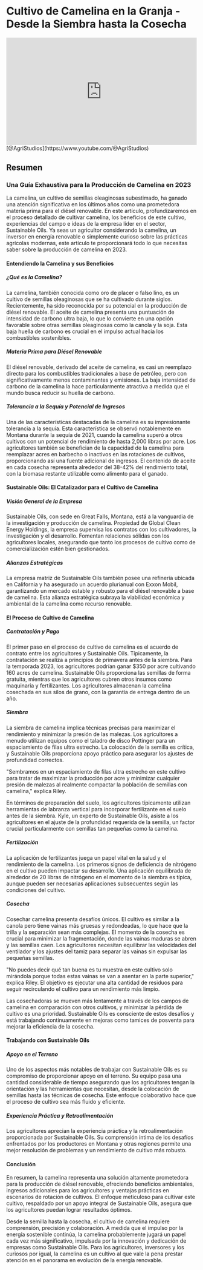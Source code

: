 # Cultivo de Camelina en la Granja - Desde la Siembra hasta la Cosecha

<div style="position: relative; width: 100%; padding-bottom: 56.25%; height: 0; overflow: hidden;">
    <iframe src="https://www.youtube.com/embed/bcSk3hPmlzI?si=xxdZ3lNfPU-GG6jr" title="Reproductor de video de YouTube" frameborder="0" allow="accelerometer; autoplay; clipboard-write; encrypted-media; gyroscope; picture-in-picture; web-share" referrerpolicy="strict-origin-when-cross-origin" allowfullscreen style="position: absolute; top: 0; left: 0; width: 100%; height: 100%; border: 0; object-fit: cover;"></iframe>
</div>
[@AgriStudios](https://www.youtube.com/@AgriStudios)

## Resumen
### Una Guía Exhaustiva para la Producción de Camelina en 2023

La camelina, un cultivo de semillas oleaginosas subestimado, ha ganado una atención significativa en los últimos años como una prometedora materia prima para el diésel renovable. En este artículo, profundizaremos en el proceso detallado de cultivar camelina, los beneficios de este cultivo, experiencias del campo e ideas de la empresa líder en el sector, Sustainable Oils. Ya seas un agricultor considerando la camelina, un inversor en energía renovable o simplemente curioso sobre las prácticas agrícolas modernas, este artículo te proporcionará todo lo que necesitas saber sobre la producción de camelina en 2023.

#### Entendiendo la Camelina y sus Beneficios

##### ¿Qué es la Camelina?

La camelina, también conocida como oro de placer o falso lino, es un cultivo de semillas oleaginosas que se ha cultivado durante siglos. Recientemente, ha sido reconocida por su potencial en la producción de diésel renovable. El aceite de camelina presenta una puntuación de intensidad de carbono ultra baja, lo que lo convierte en una opción favorable sobre otras semillas oleaginosas como la canola y la soja. Esta baja huella de carbono es crucial en el impulso actual hacia los combustibles sostenibles.

##### Materia Prima para Diésel Renovable

El diésel renovable, derivado del aceite de camelina, es casi un reemplazo directo para los combustibles tradicionales a base de petróleo, pero con significativamente menos contaminantes y emisiones. La baja intensidad de carbono de la camelina la hace particularmente atractiva a medida que el mundo busca reducir su huella de carbono.

##### Tolerancia a la Sequía y Potencial de Ingresos

Una de las características destacadas de la camelina es su impresionante tolerancia a la sequía. Esta característica se observó notablemente en Montana durante la sequía de 2021, cuando la camelina superó a otros cultivos con un potencial de rendimiento de hasta 2,000 libras por acre. Los agricultores también se benefician de la capacidad de la camelina para reemplazar acres en barbecho o inactivos en las rotaciones de cultivos, proporcionando así una fuente adicional de ingresos. El contenido de aceite en cada cosecha representa alrededor del 38-42% del rendimiento total, con la biomasa restante utilizable como alimento para el ganado.

#### Sustainable Oils: El Catalizador para el Cultivo de Camelina

##### Visión General de la Empresa

Sustainable Oils, con sede en Great Falls, Montana, está a la vanguardia de la investigación y producción de camelina. Propiedad de Global Clean Energy Holdings, la empresa supervisa los contratos con los cultivadores, la investigación y el desarrollo. Fomentan relaciones sólidas con los agricultores locales, asegurando que tanto los procesos de cultivo como de comercialización estén bien gestionados.

##### Alianzas Estratégicas

La empresa matriz de Sustainable Oils también posee una refinería ubicada en California y ha asegurado un acuerdo plurianual con Exxon Mobil, garantizando un mercado estable y robusto para el diésel renovable a base de camelina. Esta alianza estratégica subraya la viabilidad económica y ambiental de la camelina como recurso renovable.

#### El Proceso de Cultivo de Camelina

##### Contratación y Pago

El primer paso en el proceso de cultivo de camelina es el acuerdo de contrato entre los agricultores y Sustainable Oils. Típicamente, la contratación se realiza a principios de primavera antes de la siembra. Para la temporada 2023, los agricultores podrían ganar $350 por acre cultivando 160 acres de camelina. Sustainable Oils proporciona las semillas de forma gratuita, mientras que los agricultores cubren otros insumos como maquinaria y fertilizantes. Los agricultores almacenan la camelina cosechada en sus silos de grano, con la garantía de entrega dentro de un año.

##### Siembra

La siembra de camelina implica técnicas precisas para maximizar el rendimiento y minimizar la presión de las malezas. Los agricultores a menudo utilizan equipos como el taladro de disco Pottinger para un espaciamiento de filas ultra estrecho. La colocación de la semilla es crítica, y Sustainable Oils proporciona apoyo práctico para asegurar los ajustes de profundidad correctos.

"Sembramos en un espaciamiento de filas ultra estrecho en este cultivo para tratar de maximizar la producción por acre y minimizar cualquier presión de malezas al realmente compactar la población de semillas con camelina," explica Riley.

En términos de preparación del suelo, los agricultores típicamente utilizan herramientas de labranza vertical para incorporar fertilizante en el suelo antes de la siembra. Kyle, un experto de Sustainable Oils, asiste a los agricultores en el ajuste de la profundidad requerida de la semilla, un factor crucial particularmente con semillas tan pequeñas como la camelina.

##### Fertilización

La aplicación de fertilizantes juega un papel vital en la salud y el rendimiento de la camelina. Los primeros signos de deficiencia de nitrógeno en el cultivo pueden impactar su desarrollo. Una aplicación equilibrada de alrededor de 20 libras de nitrógeno en el momento de la siembra es típica, aunque pueden ser necesarias aplicaciones subsecuentes según las condiciones del cultivo.

##### Cosecha

Cosechar camelina presenta desafíos únicos. El cultivo es similar a la canola pero tiene vainas más gruesas y redondeadas, lo que hace que la trilla y la separación sean más complejas. El momento de la cosecha es crucial para minimizar la fragmentación, donde las vainas maduras se abren y las semillas caen. Los agricultores necesitan equilibrar las velocidades del ventilador y los ajustes del tamiz para separar las vainas sin expulsar las pequeñas semillas.

"No puedes decir qué tan buena es tu muestra en este cultivo solo mirándola porque todas estas vainas se van a asentar en la parte superior," explica Riley. El objetivo es ejecutar una alta cantidad de residuos para seguir recirculando el cultivo para un rendimiento más limpio.

Las cosechadoras se mueven más lentamente a través de los campos de camelina en comparación con otros cultivos, y minimizar la pérdida de cultivo es una prioridad. Sustainable Oils es consciente de estos desafíos y está trabajando continuamente en mejoras como tamices de posventa para mejorar la eficiencia de la cosecha.

#### Trabajando con Sustainable Oils

##### Apoyo en el Terreno

Uno de los aspectos más notables de trabajar con Sustainable Oils es su compromiso de proporcionar apoyo en el terreno. Su equipo pasa una cantidad considerable de tiempo asegurando que los agricultores tengan la orientación y las herramientas que necesitan, desde la colocación de semillas hasta las técnicas de cosecha. Este enfoque colaborativo hace que el proceso de cultivo sea más fluido y eficiente.

##### Experiencia Práctica y Retroalimentación

Los agricultores aprecian la experiencia práctica y la retroalimentación proporcionada por Sustainable Oils. Su comprensión íntima de los desafíos enfrentados por los productores en Montana y otras regiones permite una mejor resolución de problemas y un rendimiento de cultivo más robusto.

#### Conclusión

En resumen, la camelina representa una solución altamente prometedora para la producción de diésel renovable, ofreciendo beneficios ambientales, ingresos adicionales para los agricultores y ventajas prácticas en escenarios de rotación de cultivos. El enfoque meticuloso para cultivar este cultivo, respaldado por un apoyo integral de Sustainable Oils, asegura que los agricultores puedan lograr resultados óptimos.

Desde la semilla hasta la cosecha, el cultivo de camelina requiere comprensión, precisión y colaboración. A medida que el impulso por la energía sostenible continúa, la camelina probablemente jugará un papel cada vez más significativo, impulsada por la innovación y dedicación de empresas como Sustainable Oils. Para los agricultores, inversores y los curiosos por igual, la camelina es un cultivo al que vale la pena prestar atención en el panorama en evolución de la energía renovable.